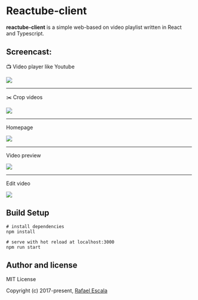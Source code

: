 # Reactube-client
**reactube-client** is a simple web-based on video playlist written in React and Typescript.

## Screencast:

:tv: Video player like Youtube

![](https://github.com/rafaesc/reactube-client/blob/master/screenshots/fullplayer1.gif?raw=true)
___

:scissors: Crop videos

![](https://github.com/rafaesc/reactube-client/blob/master/screenshots/fullplayer2.gif?raw=true)
___

Homepage

![](https://github.com/rafaesc/reactube-client/blob/master/screenshots/home.png?raw=true)
___

Video preview

![](https://github.com/rafaesc/reactube-client/blob/master/screenshots/video-preview.png?raw=true)
___

Edit video

![](https://github.com/rafaesc/reactube-client/blob/master/screenshots/edit.png?raw=true)


## Build Setup

````
# install dependencies
npm install

# serve with hot reload at localhost:3000
npm run start
````

## Author and license

MIT License

Copyright (c) 2017-present, [Rafael Escala](https://github.com/rafaesc)
